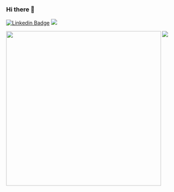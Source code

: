 ### Hi there 👋

[![Linkedin Badge](https://img.shields.io/badge/-LinkedIn-0e76a8?style=flat-square&logo=Linkedin&logoColor=white)](https://www.linkedin.com/in/digas99/)
![](https://komarev.com/ghpvc/?username=digas99&style=flat&color=blue)

<div>
  <img align="left" src="https://github-readme-stats.vercel.app/api?username=digas99&count_private=true&show_icons=true&theme=github_dark" width="420"/>
  <img src="https://github-readme-stats.vercel.app/api/top-langs/?username=digas99&theme=github_dark&layout=compact"/>
</div>

<!--
**digas99/digas99** is a ✨ _special_ ✨ repository because its `README.md` (this file) appears on your GitHub profile.

Here are some ideas to get you started:

- 🔭 I’m currently working on ...
- 🌱 I’m currently learning ...
- 👯 I’m looking to collaborate on ...
- 🤔 I’m looking for help with ...
- 💬 Ask me about ...
- 📫 How to reach me: ...
- 😄 Pronouns: ...
- ⚡ Fun fact: ...
-->
